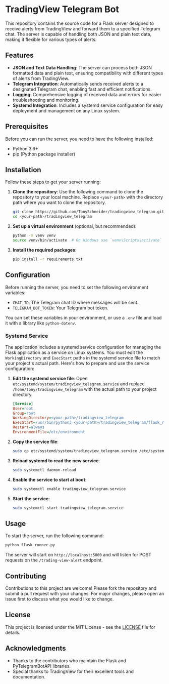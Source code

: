 # TradingView Telegram Bot

This repository contains the source code for a Flask server designed to receive alerts from TradingView and forward them to a specified Telegram chat. The server is capable of handling both JSON and plain text data, making it flexible for various types of alerts.

## Features

- **JSON and Text Data Handling**: The server can process both JSON formatted data and plain text, ensuring compatibility with different types of alerts from TradingView.
- **Telegram Integration**: Automatically sends received alerts to a designated Telegram chat, enabling fast and efficient notifications.
- **Logging**: Comprehensive logging of received data and errors for easier troubleshooting and monitoring.
- **Systemd Integration**: Includes a systemd service configuration for easy deployment and management on any Linux system.

## Prerequisites

Before you can run the server, you need to have the following installed:
- Python 3.6+
- pip (Python package installer)

## Installation

Follow these steps to get your server running:

1. **Clone the repository**:
   Use the following command to clone the repository to your local machine. Replace `<your-path>` with the directory path where you want to clone the repository.
   ```bash
   git clone https://github.com/TonySchneider/tradingview_telegram.git <your-path>/tradingview_telegram
   cd <your-path>/tradingview_telegram
   ```

2. **Set up a virtual environment** (optional, but recommended):
   ```bash
   python -m venv venv
   source venv/bin/activate  # On Windows use `venv\Scripts\activate`
   ```

3. **Install the required packages**:
   ```bash
   pip install -r requirements.txt
   ```

## Configuration

Before running the server, you need to set the following environment variables:
- `CHAT_ID`: The Telegram chat ID where messages will be sent.
- `TELEGRAM_BOT_TOKEN`: Your Telegram bot token.

You can set these variables in your environment, or use a `.env` file and load it with a library like `python-dotenv`.

### Systemd Service

The application includes a systemd service configuration for managing the Flask application as a service on Linux systems. You must edit the `WorkingDirectory` and `ExecStart` paths in the systemd service file to match your project's actual path. Here's how to prepare and use the service configuration:

1. **Edit the systemd service file**:
   Open `etc/systemd/system/tradingview_telegram.service` and replace `/home/tony/tradingview_telegram` with the actual path to your project directory.

   ```ini
   [Service]
   User=root
   Group=root
   WorkingDirectory=<your-path>/tradingview_telegram
   ExecStart=/usr/bin/python3 <your-path>/tradingview_telegram/flask_runner.py
   Restart=always
   EnvironmentFile=/etc/environment
   ```

2. **Copy the service file**:
   ```bash
   sudo cp etc/systemd/system/tradingview_telegram.service /etc/systemd/system/
   ```

3. **Reload systemd to read the new service**:
   ```bash
   sudo systemctl daemon-reload
   ```

4. **Enable the service to start at boot**:
   ```bash
   sudo systemctl enable tradingview_telegram.service
   ```

5. **Start the service**:
   ```bash
   sudo systemctl start tradingview_telegram.service
   ```

## Usage

To start the server, run the following command:
```bash
python flask_runner.py
```

The server will start on `http://localhost:5000` and will listen for POST requests on the `/trading-view-alert` endpoint.

## Contributing

Contributions to this project are welcome! Please fork the repository and submit a pull request with your changes. For major changes, please open an issue first to discuss what you would like to change.

## License

This project is licensed under the MIT License - see the [LICENSE](LICENSE) file for details.

## Acknowledgments

- Thanks to the contributors who maintain the Flask and PyTelegramBotAPI libraries.
- Special thanks to TradingView for their excellent tools and documentation.
